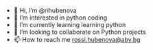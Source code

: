 - 👋 Hi, I’m @rihubenova
- 👀 I’m interested in python coding
- 🌱 I’m currently learning learning python
- 💞️ I’m looking to collaborate on Python projects
- 📫 How to reach me rossi.hubenova@abv.bg

<!---
rihubenova/rihubenova is a ✨ special ✨ repository because its `README.md` (this file) appears on your GitHub profile.
You can click the Preview link to take a look at your changes.
--->
